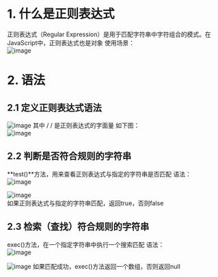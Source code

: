 # 1. 什么是正则表达式
正则表达式（Regular Expression）是用于匹配字符串中字符组合的模式。在JavaScript中，正则表达式也是对象
使用场景：  
![image](https://github.com/Happy-jianghui/Frontend-Learning/assets/98568967/5e438e97-18cc-494b-847d-c9c8640010fa)


# 2. 语法
## 2.1 定义正则表达式语法
![image](https://github.com/Happy-jianghui/Frontend-Learning/assets/98568967/eb78f40d-37a7-4960-9783-95c985a8f78c)
其中 / / 是正则表达式的字面量
如下图：  
![image](https://github.com/Happy-jianghui/Frontend-Learning/assets/98568967/0e9ad967-e243-4e79-a828-c5015f64937c)

## 2.2 判断是否符合规则的字符串
**test()**方法，用来查看正则表达式与指定的字符串是否匹配
语法：  
![image](https://github.com/Happy-jianghui/Frontend-Learning/assets/98568967/5fd28867-d406-48fd-be8e-aa414b7e1fb8)  

![image](https://github.com/Happy-jianghui/Frontend-Learning/assets/98568967/a22a85d2-2458-4140-aa38-2ce1c6ffc6cd)  
如果正则表达式与指定的字符串匹配，返回true，否则false

## 2.3 检索（查找）符合规则的字符串
exec()方法，在一个指定字符串中执行一个搜索匹配
语法：  
![image](https://github.com/Happy-jianghui/Frontend-Learning/assets/98568967/abd4dc55-9a9e-4f31-8281-e573276ec306)  

![image](https://github.com/Happy-jianghui/Frontend-Learning/assets/98568967/586fc32b-5ec3-4626-8a4b-290bc71a49c1)
如果匹配成功，exec()方法返回一个数组，否则返回null  























 
